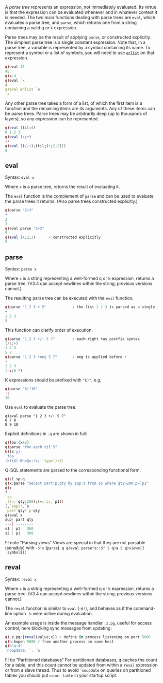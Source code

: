 A _parse tree_ represents an expression, not immediately evaluated. Its virtue is that the expression can be evaluated whenever and in whatever context it is needed. The two main functions dealing with parse trees are `eval`, which evaluates a parse tree, and `parse`, which returns one from a string containing a valid q or k expression.

Parse trees may be the result of applying `parse`, or constructed explicitly. The simplest parse tree is a single constant expression. Note that, in a parse tree, a variable is represented by a symbol containing its name. To represent a symbol or a list of symbols, you will need to use [`enlist`](lists/#enlist) on that expression.
```q
q)eval 45
45
q)x:4
q)eval `x
4
q)eval enlist `x
`x
```
Any other parse tree takes a form of a list, of which the first item is a function and the remaining items are its arguments. Any of these items can be parse trees. Parse trees may be arbitrarily deep (up to thousands of layers), so any expression can be represented.
```q
q)eval (til;4)
0 1 2 3
q)eval (/;+)
+/
q)eval ((/;+);(til;(+;2;2)))
6
```


## eval

Syntax: `eval x`

Where `x` is a parse tree, returns the result of evaluating it. 

The `eval` function is the complement of `parse` and can be used to evaluate the parse trees it returns. (Also parse trees constructed explicitly.)
```q
q)parse "2+3"
+
2
3
q)eval parse "2+3"
5
q)eval (+;2;3)      / constructed explicitly
5
```


## parse 

Syntax: `parse x`

Where `x` is a string representing a well-formed q or k expression, returns a parse tree. (V3.4 can accept newlines within the string; previous versions cannot.)

The resulting parse tree can be executed with the `eval` function.
```q
q)parse "1 2 3 + 5"            / the list 1 2 3 is parsed as a single item
+
1 2 3
5
```
This function can clarify order of execution.
```q
q)parse "1 2 3 +/: 5 7"        / each-right has postfix syntax
(/:;+)
1 2 3
5 7
q)parse "1 2 3 +neg 5 7"       / neg is applied before +
+
1 2 3
(-:;5 7)
```
K expressions should be prefixed with `"k)"`, e.g.
```q
q)parse "k)!10"
!:
10
```
Use `eval` to evaluate the parse tree:
```
q)eval parse "1 2 3 +/: 5 7"
6 7 8
8 9 10
```
Explicit definitions in `.q` are shown in full:
```q
q)foo:{x+2}
q)parse "foo each til 5"
k){x'y}
`foo
(k){$[-6h=@x;!x;'`type]};5)
```
Q-SQL statements are parsed to the corresponding functional form.
```q
q)\l sp.q
q)x:parse "select part:p,qty by sup:s from sp where qty>200,p=`p1"
q)x
?
`sp
,((>;`qty;200);(=;`p;,`p1))
(,`sup)!,`s
`part`qty!`p`qty
q)eval x
sup| part qty
---| --------
s1 | p1   300
s2 | p1   300
```

!!! note "Parsing views"
    Views are special in that they are not parsable (sensibly) with `-5!x` (`parse`).
    ```q
        q)eval parse"a::5"
        5
        q)a
        5
        q)views[]
        `symbol$()
    ```

## reval

Syntax: `reval x`

Where `x` is a string representing a well-formed q or k expression, returns a parse tree. (V3.4 can accept newlines within the string; previous versions cannot.)

The `reval` function is similar to `eval` (`-6!`), and behaves as if the command-line option `-b` were active during evaluation.

An example usage is inside the message handler `.z.pg`, useful for access control, here blocking sync messages from updating:
```q
q).z.pg:{reval(value;x)} / define in process listening on port 5000
q)h:hopen 5000 / from another process on same host
q)h"a:4"
'noupdate: `. `a
```

!!! tip "Partitioned databases"
    For partitioned databases, q caches the count for a table, and this count cannot be updated from within a `reval` expression or from a slave thread. Thus to avoid `'noupdate` on queries on partitioned tables you should put `count table` in your startup script.



